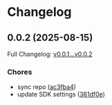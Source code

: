 # Changelog

## 0.0.2 (2025-08-15)

Full Changelog: [v0.0.1...v0.0.2](https://github.com/chasepkelly/lodestarmcp/compare/v0.0.1...v0.0.2)

### Chores

* sync repo ([ac3fba4](https://github.com/chasepkelly/lodestarmcp/commit/ac3fba4a8feebaf1b6d9b6fc1238ec5918b497da))
* update SDK settings ([361df0e](https://github.com/chasepkelly/lodestarmcp/commit/361df0e634f0a099852f2769b2b2d5c532ce5d74))
